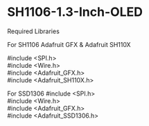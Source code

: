 # SH1106-1.3-Inch-OLED

Required Libraries

For SH1106
Adafruit GFX & Adafruit SH110X

#include <SPI.h>  
#include <Wire.h>  
#include <Adafruit_GFX.h>  
#include <Adafruit_SH110X.h>  

For SSD1306
#include <SPI.h>  
#include <Wire.h>  
#include <Adafruit_GFX.h>  
#include <Adafruit_SSD1306.h>  
